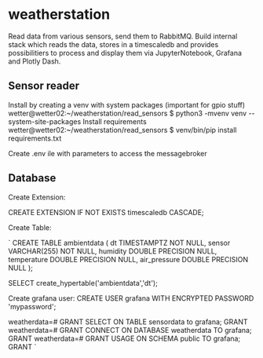 # weatherstation

Read data from various sensors, send them to RabbitMQ. Build internal stack which reads the data, stores in a timescaledb and provides possibilitiers to process and display them via JupyterNotebook, Grafana and Plotly Dash.

## Sensor reader
Install by creating a venv with system packages (important for gpio stuff)
wetter@wetter02:~/weatherstation/read_sensors $ python3 -mvenv venv --system-site-packages
Install requirements
wetter@wetter02:~/weatherstation/read_sensors $ venv/bin/pip install requirements.txt 

Create .env ile with parameters to access the messagebroker


## Database
Create Extension:  


CREATE EXTENSION IF NOT EXISTS timescaledb CASCADE;

Create Table:  

`
CREATE TABLE ambientdata (
  dt TIMESTAMPTZ NOT NULL,
  sensor VARCHAR(255) NOT NULL,
  humidity DOUBLE PRECISION NULL,
  temperature DOUBLE PRECISION NULL,
  air_pressure DOUBLE PRECISION NULL
);  
  
SELECT create_hypertable('ambientdata','dt');

Create grafana user:
CREATE USER grafana WITH ENCRYPTED PASSWORD 'mypassword';

weatherdata=# GRANT SELECT ON TABLE sensordata to grafana;
GRANT
weatherdata=# GRANT CONNECT ON DATABASE weatherdata TO grafana;
GRANT
weatherdata=# GRANT USAGE ON SCHEMA public TO grafana;
GRANT
`

